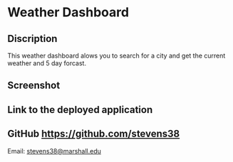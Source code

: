 # Weather Dashboard

## Discription
This weather dashboard alows you to search for a city and get the current weather and 5 day forcast.
## Screenshot

## Link to the deployed application

## GitHub https://github.com/stevens38<br>
Email: stevens38@marshall.edu
